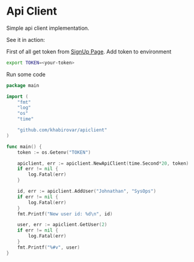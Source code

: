 Api Client
================================
Simple api client implementation.

See it in action:

First of all get token from [SignUp Page](https://reqres.in/signup).
Add token to environment

```bash
export TOKEN=<your-token>
```

Run some code
```go
package main

import (
	"fmt"
	"log"
	"os"
	"time"

	"github.com/khabirovar/apiclient"
)

func main() {
	token := os.Getenv("TOKEN")

	apiclient, err := apiclient.NewApiClient(time.Second*20, token)
	if err != nil {
		log.Fatal(err)
	}

	id, err := apiclient.AddUser("Johnathan", "SysOps")
	if err != nil {
		log.Fatal(err)
	}
	fmt.Printf("New user id: %d\n", id)

	user, err := apiclient.GetUser(2)
	if err != nil {
		log.Fatal(err)
	}
	fmt.Printf("%#v", user)
}
```